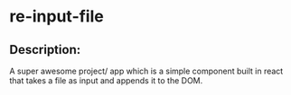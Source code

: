 # re-input-file

## Description:

A super awesome project/ app which is a simple component built in react that takes a file as input and appends it to the DOM.
